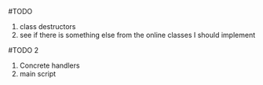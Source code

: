 #TODO
1) class destructors
2) see if there is something else from the online classes I should implement

#TODO 2
1) Concrete handlers
2) main script